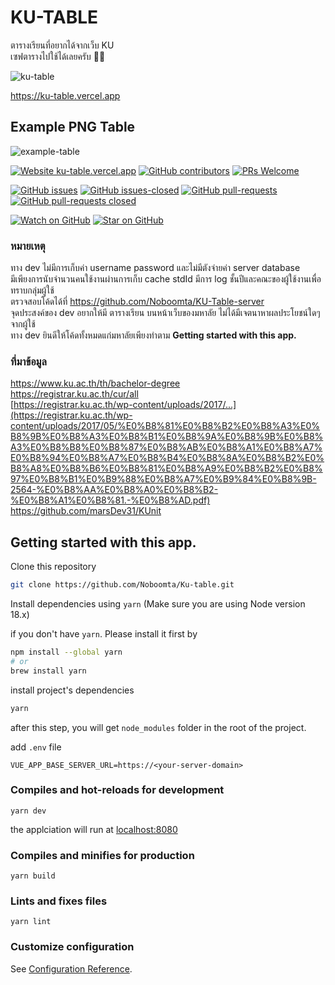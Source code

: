 # KU-TABLE

ตารางเรียนที่อยากได้จากเว็บ KU<br>
เซฟตารางไปใช้ได้เลยครับ 🤝🏻

![ku-table](src/assets/ku-table.jpg)

https://ku-table.vercel.app

## Example PNG Table

![example-table](src/assets/example/table_th.png)

[![Website ku-table.vercel.app](https://img.shields.io/website-up-down-green-red/http/monip.org.svg)](https://ku-table.vercel.app)
[![GitHub contributors](https://img.shields.io/github/contributors/Noboomta/schedule-ku.svg)](https://GitHub.com/Noboomta/schedule-ku/contributors/)
[![PRs Welcome](https://img.shields.io/badge/PRs-welcome-brightgreen.svg)](http://makeapullrequest.com)

[![GitHub issues](https://img.shields.io/github/issues/Noboomta/schedule-ku.svg)](https://GitHub.com/Noboomta/schedule-ku/issues/)
[![GitHub issues-closed](https://img.shields.io/github/issues-closed/Noboomta/schedule-ku.svg)](https://GitHub.com/Noboomta/schedule-ku/issues?q=is%3Aissue+is%3Aclosed)
[![GitHub pull-requests](https://img.shields.io/github/issues-pr/Noboomta/schedule-ku.svg)](https://GitHub.com/Noboomta/schedule-ku/pull/)
[![GitHub pull-requests closed](https://img.shields.io/github/issues-pr-closed/Noboomta/schedule-ku.svg)](https://GitHub.com/Noboomta/schedule-ku/pull/)

[![Watch on GitHub](https://img.shields.io/github/watchers/Noboomta/schedule-ku.svg?style=social&label=Watch)](https://github.com/paralect/docker-compose-starter/watchers)
[![Star on GitHub](https://img.shields.io/github/stars/Noboomta/schedule-ku.svg?style=social&label=Stars)](https://github.com/auxilincom/docker-compose-starter/stargazers)

### หมายเหตุ

ทาง dev ไม่มีการเก็บค่า username password และไม่มีตังจ่ายค่า server database<br>
มีเพียงการนับจำนวนคนใช้งานผ่านการเก็บ cache stdId มีการ log ชั้นปีและคณะของผู้ใช้งานเพื่อทราบกลุ่มผู้ใช้<br>
ตรวจสอบโค้ดได้ที่ https://github.com/Noboomta/KU-Table-server <br>
จุดประสงค์ของ dev อยากให้มี ตารางเรียน บนหน้าเว็บของมหาลัย ไม่ได้มีเจตนาหาผลประโยชน์ใดๆจากผู้ใช้<br>
ทาง dev ยินดีให้โค้ดทั้งหมดแก่มหาลัยเพียงทำตาม <strong>Getting started with this app.</strong><br>

### ที่มาข้อมูล

https://www.ku.ac.th/th/bachelor-degree <br>
https://registrar.ku.ac.th/cur/all <br>
[https://registrar.ku.ac.th/wp-content/uploads/2017/...](https://registrar.ku.ac.th/wp-content/uploads/2017/05/%E0%B8%81%E0%B8%B2%E0%B8%A3%E0%B8%9B%E0%B8%A3%E0%B8%B1%E0%B8%9A%E0%B8%9B%E0%B8%A3%E0%B8%B8%E0%B8%87%E0%B8%AB%E0%B8%A1%E0%B8%A7%E0%B8%94%E0%B8%A7%E0%B8%B4%E0%B8%8A%E0%B8%B2%E0%B8%A8%E0%B8%B6%E0%B8%81%E0%B8%A9%E0%B8%B2%E0%B8%97%E0%B8%B1%E0%B9%88%E0%B8%A7%E0%B9%84%E0%B8%9B-2564-%E0%B8%AA%E0%B8%A0%E0%B8%B2-%E0%B8%A1%E0%B8%81.-%E0%B8%AD.pdf) <br>
https://github.com/marsDev31/KUnit

## Getting started with this app.

Clone this repository

```zsh
git clone https://github.com/Noboomta/Ku-table.git
```

Install dependencies using `yarn` (Make sure you are using Node version 18.x)

if you don't have `yarn`. Please install it first by

```zsh
npm install --global yarn
# or
brew install yarn
```

install project's dependencies

```zsh
yarn
```

after this step, you will get `node_modules` folder in the root of the project.

add `.env` file

```
VUE_APP_BASE_SERVER_URL=https://<your-server-domain>
```

### Compiles and hot-reloads for development

```
yarn dev
```

the applciation will run at [localhost:8080](http://localhost:8080)

### Compiles and minifies for production

```
yarn build
```

### Lints and fixes files

```
yarn lint
```

### Customize configuration

See [Configuration Reference](https://cli.vuejs.org/config/).
